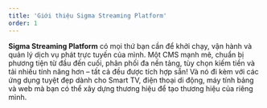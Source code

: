 ```yaml
---
title: 'Giới thiệu Sigma Streaming Platform'
order: 1
---
```


**Sigma Streaming Platform** có mọi thứ bạn cần để khởi chạy, vận hành và quản lý dịch vụ phát trực tuyến của mình. Một CMS mạnh mẽ, chuẩn bị phương tiện từ đầu đến cuối, phân phối đa nền tảng, tùy chọn kiếm tiền và tải nhiều tính năng hơn – tất cả đều được tích hợp sẵn! Và nó đi kèm với các ứng dụng tuyệt đẹp dành cho Smart TV, điện thoại di động, máy tính bảng và web mà bạn có thể xây dựng thương hiệu để tạo thương hiệu của riêng mình.
